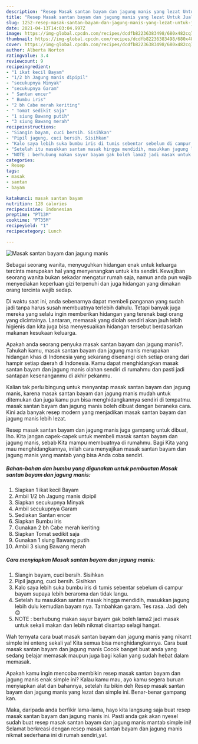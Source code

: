 ```yaml
---
description: "Resep Masak santan bayam dan jagung manis yang lezat Untuk Jualan"
title: "Resep Masak santan bayam dan jagung manis yang lezat Untuk Jualan"
slug: 1252-resep-masak-santan-bayam-dan-jagung-manis-yang-lezat-untuk-jualan
date: 2021-04-13T14:03:04.997Z
image: https://img-global.cpcdn.com/recipes/dcdfb82236383498/680x482cq70/masak-santan-bayam-dan-jagung-manis-foto-resep-utama.jpg
thumbnail: https://img-global.cpcdn.com/recipes/dcdfb82236383498/680x482cq70/masak-santan-bayam-dan-jagung-manis-foto-resep-utama.jpg
cover: https://img-global.cpcdn.com/recipes/dcdfb82236383498/680x482cq70/masak-santan-bayam-dan-jagung-manis-foto-resep-utama.jpg
author: Alberta Norton
ratingvalue: 3.4
reviewcount: 9
recipeingredient:
- "1 ikat kecil Bayam"
- "1/2 bh Jagung manis dipipil"
- "secukupnya Minyak"
- "secukupnya Garam"
- " Santan encer"
- " Bumbu iris"
- "2 bh Cabe merah keriting"
- " Tomat sedikit saja"
- "1 siung Bawang putih"
- "3 siung Bawang merah"
recipeinstructions:
- "Siangin bayam, cuci bersih. Sisihkan"
- "Pipil jagung, cuci bersih. Sisihkan"
- "Kalo saya lebih suka bumbu iris di tumis sebentar sebelum di campur bayam supaya lebih beraroma dan tidak langu."
- "Setelah itu masukkan santan masak hingga mendidih, masukkan jagung lebih dulu kemudian bayam nya. Tambahkan garam. Tes rasa. Jadi deh 😊"
- "NOTE : berhubung makan sayur bayam gak boleh lama2 jadi masak untuk sekali makan dan lebih nikmat disantap selagi hangat."
categories:
- Resep
tags:
- masak
- santan
- bayam

katakunci: masak santan bayam 
nutrition: 128 calories
recipecuisine: Indonesian
preptime: "PT13M"
cooktime: "PT35M"
recipeyield: "1"
recipecategory: Lunch

---
```



![Masak santan bayam dan jagung manis](https://img-global.cpcdn.com/recipes/dcdfb82236383498/680x482cq70/masak-santan-bayam-dan-jagung-manis-foto-resep-utama.jpg)

Sebagai seorang wanita, menyuguhkan hidangan enak untuk keluarga tercinta merupakan hal yang menyenangkan untuk kita sendiri. Kewajiban seorang  wanita bukan sekadar mengatur rumah saja, namun anda pun wajib menyediakan keperluan gizi terpenuhi dan juga hidangan yang dimakan orang tercinta wajib sedap.

Di waktu  saat ini, anda sebenarnya dapat membeli panganan yang sudah jadi tanpa harus susah membuatnya terlebih dahulu. Tetapi banyak juga mereka yang selalu ingin memberikan hidangan yang terenak bagi orang yang dicintainya. Lantaran, memasak yang diolah sendiri akan jauh lebih higienis dan kita juga bisa menyesuaikan hidangan tersebut berdasarkan makanan kesukaan keluarga. 



Apakah anda seorang penyuka masak santan bayam dan jagung manis?. Tahukah kamu, masak santan bayam dan jagung manis merupakan hidangan khas di Indonesia yang sekarang disenangi oleh setiap orang dari hampir setiap daerah di Indonesia. Kamu dapat menghidangkan masak santan bayam dan jagung manis olahan sendiri di rumahmu dan pasti jadi santapan kesenanganmu di akhir pekanmu.

Kalian tak perlu bingung untuk menyantap masak santan bayam dan jagung manis, karena masak santan bayam dan jagung manis mudah untuk ditemukan dan juga kamu pun bisa menghidangkannya sendiri di tempatmu. masak santan bayam dan jagung manis boleh dibuat dengan beraneka cara. Kini ada banyak resep modern yang menjadikan masak santan bayam dan jagung manis lebih lezat.

Resep masak santan bayam dan jagung manis juga gampang untuk dibuat, lho. Kita jangan capek-capek untuk membeli masak santan bayam dan jagung manis, sebab Kita mampu membuatnya di rumahmu. Bagi Kita yang mau menghidangkannya, inilah cara menyajikan masak santan bayam dan jagung manis yang mantab yang bisa Anda coba sendiri.

<!--inarticleads1-->

##### Bahan-bahan dan bumbu yang digunakan untuk pembuatan Masak santan bayam dan jagung manis:

1. Siapkan 1 ikat kecil Bayam
1. Ambil 1/2 bh Jagung manis dipipil
1. Siapkan secukupnya Minyak
1. Ambil secukupnya Garam
1. Sediakan  Santan encer
1. Siapkan  Bumbu iris
1. Gunakan 2 bh Cabe merah keriting
1. Siapkan  Tomat sedikit saja
1. Gunakan 1 siung Bawang putih
1. Ambil 3 siung Bawang merah




<!--inarticleads2-->

##### Cara menyiapkan Masak santan bayam dan jagung manis:

1. Siangin bayam, cuci bersih. Sisihkan
1. Pipil jagung, cuci bersih. Sisihkan
1. Kalo saya lebih suka bumbu iris di tumis sebentar sebelum di campur bayam supaya lebih beraroma dan tidak langu.
1. Setelah itu masukkan santan masak hingga mendidih, masukkan jagung lebih dulu kemudian bayam nya. Tambahkan garam. Tes rasa. Jadi deh 😊
1. NOTE : berhubung makan sayur bayam gak boleh lama2 jadi masak untuk sekali makan dan lebih nikmat disantap selagi hangat.




Wah ternyata cara buat masak santan bayam dan jagung manis yang nikamt simple ini enteng sekali ya! Kita semua bisa menghidangkannya. Cara buat masak santan bayam dan jagung manis Cocok banget buat anda yang sedang belajar memasak maupun juga bagi kalian yang sudah hebat dalam memasak.

Apakah kamu ingin mencoba membikin resep masak santan bayam dan jagung manis enak simple ini? Kalau kamu mau, ayo kamu segera buruan menyiapkan alat dan bahannya, setelah itu bikin deh Resep masak santan bayam dan jagung manis yang lezat dan simple ini. Benar-benar gampang kan. 

Maka, daripada anda berfikir lama-lama, hayo kita langsung saja buat resep masak santan bayam dan jagung manis ini. Pasti anda gak akan nyesel sudah buat resep masak santan bayam dan jagung manis mantab simple ini! Selamat berkreasi dengan resep masak santan bayam dan jagung manis nikmat sederhana ini di rumah sendiri,ya!.

